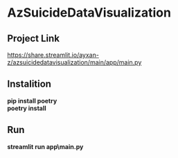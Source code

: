 # AzSuicideDataVisualization

## Project Link
https://share.streamlit.io/ayxan-z/azsuicidedatavisualization/main/app/main.py

## Instalition
**pip install poetry <br />
poetry install <br />**

## Run
**streamlit run app\main.py**
